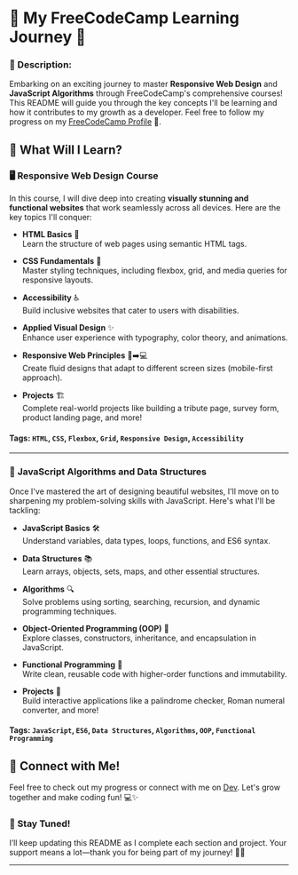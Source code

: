 # 🌟 My FreeCodeCamp Learning Journey 🌟

### 📖 Description:
Embarking on an exciting journey to master **Responsive Web Design** and **JavaScript Algorithms** through FreeCodeCamp's comprehensive courses! This README will guide you through the key concepts I'll be learning and how it contributes to my growth as a developer. Feel free to follow my progress on my [FreeCodeCamp Profile](https://www.freecodecamp.org/onyxwizard) 🚀.

## 🎯 What Will I Learn?

### 🖥️ **Responsive Web Design Course**
In this course, I will dive deep into creating **visually stunning and functional websites** that work seamlessly across all devices. Here are the key topics I'll conquer:

- **HTML Basics** 📑  
  Learn the structure of web pages using semantic HTML tags.
  
- **CSS Fundamentals** 🎨  
  Master styling techniques, including flexbox, grid, and media queries for responsive layouts.

- **Accessibility** ♿  
  Build inclusive websites that cater to users with disabilities.

- **Applied Visual Design** ✨  
  Enhance user experience with typography, color theory, and animations.

- **Responsive Web Principles** 📱➡️💻  
  Create fluid designs that adapt to different screen sizes (mobile-first approach).

- **Projects** 🏗️  
  Complete real-world projects like building a tribute page, survey form, product landing page, and more!

#### **Tags:** `HTML`, `CSS`, `Flexbox`, `Grid`, `Responsive Design`, `Accessibility`

---

### 🧮 **JavaScript Algorithms and Data Structures**
Once I've mastered the art of designing beautiful websites, I'll move on to sharpening my problem-solving skills with JavaScript. Here's what I'll be tackling:

- **JavaScript Basics** 🛠️  
  Understand variables, data types, loops, functions, and ES6 syntax.

- **Data Structures** 📚  
  Learn arrays, objects, sets, maps, and other essential structures.

- **Algorithms** 🔍  
  Solve problems using sorting, searching, recursion, and dynamic programming techniques.

- **Object-Oriented Programming (OOP)** 🧩  
  Explore classes, constructors, inheritance, and encapsulation in JavaScript.

- **Functional Programming** 🔄  
  Write clean, reusable code with higher-order functions and immutability.

- **Projects** 🌟  
  Build interactive applications like a palindrome checker, Roman numeral converter, and more!

#### **Tags:** `JavaScript`, `ES6`, `Data Structures`, `Algorithms`, `OOP`, `Functional Programming`



## 🤝 Connect with Me!
Feel free to check out my progress or connect with me on [Dev](https://dev.to/onyxwizard). Let's grow together and make coding fun! 💻✨



### 📢 Stay Tuned!
I’ll keep updating this README as I complete each section and project. Your support means a lot—thank you for being part of my journey! 🙏🚀

---